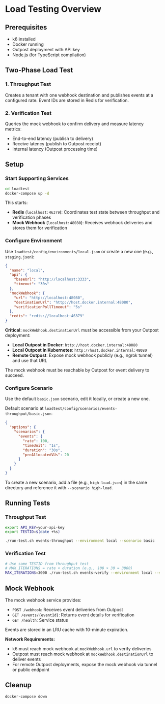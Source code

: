 # Load Testing Overview

## Prerequisites

- k6 installed
- Docker running
- Outpost deployment with API key
- Node.js (for TypeScript compilation)

## Two-Phase Load Test

### 1. Throughput Test
Creates a tenant with one webhook destination and publishes events at a configured rate. Event IDs are stored in Redis for verification.

### 2. Verification Test
Queries the mock webhook to confirm delivery and measure latency metrics:
- End-to-end latency (publish to delivery)
- Receive latency (publish to Outpost receipt)
- Internal latency (Outpost processing time)

## Setup

### Start Supporting Services

```bash
cd loadtest
docker-compose up -d
```

This starts:
- **Redis** (`localhost:46379`): Coordinates test state between throughput and verification phases
- **Mock Webhook** (`localhost:48080`): Receives webhook deliveries and stores them for verification

### Configure Environment

Use `loadtest/config/environments/local.json` or create a new one (e.g., `staging.json`):

```json
{
  "name": "local",
  "api": {
    "baseUrl": "http://localhost:3333",
    "timeout": "30s"
  },
  "mockWebhook": {
    "url": "http://localhost:48080",
    "destinationUrl": "http://host.docker.internal:48080",
    "verificationPollTimeout": "5s"
  },
  "redis": "redis://localhost:46379"
}
```

**Critical:** `mockWebhook.destinationUrl` must be accessible from your Outpost deployment:
- **Local Outpost in Docker**: `http://host.docker.internal:48080`
- **Local Outpost in Kubernetes**: `http://host.docker.internal:48080`
- **Remote Outpost**: Expose mock webhook publicly (e.g., ngrok tunnel) and use that URL

The mock webhook must be reachable by Outpost for event delivery to succeed.

### Configure Scenario

Use the default `basic.json` scenario, edit it locally, or create a new one.

Default scenario at `loadtest/config/scenarios/events-throughput/basic.json`:

```json
{
  "options": {
    "scenarios": {
      "events": {
        "rate": 100,
        "timeUnit": "1s",
        "duration": "30s",
        "preAllocatedVUs": 20
      }
    }
  }
}
```

To create a new scenario, add a file (e.g., `high-load.json`) in the same directory and reference it with `--scenario high-load`.

## Running Tests

### Throughput Test

```bash
export API_KEY=your-api-key
export TESTID=$(date +%s)

./run-test.sh events-throughput --environment local --scenario basic
```

### Verification Test

```bash
# Use same TESTID from throughput test
# MAX_ITERATIONS = rate × duration (e.g., 100 × 30 = 3000)
MAX_ITERATIONS=3000 ./run-test.sh events-verify --environment local --scenario basic
```

## Mock Webhook

The mock webhook service provides:
- `POST /webhook`: Receives event deliveries from Outpost
- `GET /events/{eventId}`: Returns event details for verification
- `GET /health`: Service status

Events are stored in an LRU cache with 10-minute expiration.

**Network Requirements:**
- k6 must reach mock webhook at `mockWebhook.url` to verify deliveries
- Outpost must reach mock webhook at `mockWebhook.destinationUrl` to deliver events
- For remote Outpost deployments, expose the mock webhook via tunnel or public endpoint

## Cleanup

```bash
docker-compose down
```
